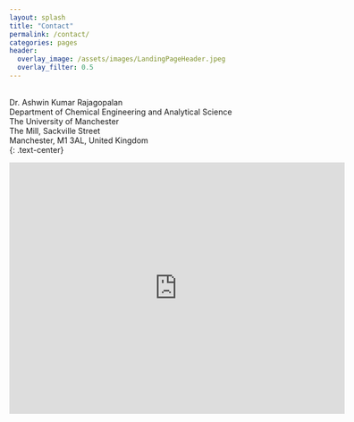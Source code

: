 ```yaml
---
layout: splash
title: "Contact"
permalink: /contact/
categories: pages
header:
  overlay_image: /assets/images/LandingPageHeader.jpeg
  overlay_filter: 0.5
---
```


<br />
Dr. Ashwin Kumar Rajagopalan<br />
Department of Chemical Engineering and Analytical Science<br />
The University of Manchester<br />
The Mill, Sackville Street<br />
Manchester, M1 3AL, United Kingdom<br />
{: .text-center}

<i class="fas fa-envelope-square"></i><i class="fab fa-linkedin"></i>

<p align="center"><iframe src="https://www.google.com/maps/embed?pb=!1m18!1m12!1m3!1d2374.6595903317475!2d-2.233816084165569!3d53.474543580006134!2m3!1f0!2f0!3f0!3m2!1i1024!2i768!4f13.1!3m3!1m2!1s0x487bb1942fbe720d%3A0x9d5b38ed0857be9!2sThe%20Mill!5e0!3m2!1sen!2suk!4v1610921032075!5m2!1sen!2suk" width="600" height="450" frameborder="0" style="border:0;" allowfullscreen="" aria-hidden="false" tabindex="0"></iframe></p>
